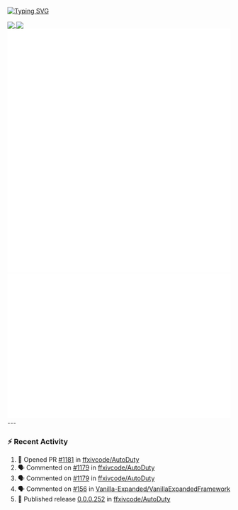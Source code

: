 [![Typing SVG](https://readme-typing-svg.demolab.com?font=Fira+Code&duration=1000&pause=1000&multiline=true&repeat=false&width=435&lines=Simon+Latusek+%7C+Gameplay+Engineer)](https://git.io/typing-svg)

<a href="https://github.com/anuraghazra/github-readme-stats">
  <img height=200 align="center" src="https://github-readme-stats.vercel.app/api?username=erdelf&theme=radical" />
</a>
<a href="https://github.com/anuraghazra/convoychat">
  <img height=200 align="center" src="https://streak-stats.demolab.com?user=erdelf&theme=radical&mode=weekly" />
</a>

<picture>
  <img src="/github-metrics.svg" alt="Metrics">
</picture>

<picture>
  <img src="/github-metrics-achievements.svg" alt="Achievements">
</picture>
---

### :zap: Recent Activity
<!--START_SECTION:activity-->
1. 💪 Opened PR [#1181](undefined) in [ffxivcode/AutoDuty](https://github.com/ffxivcode/AutoDuty)
2. 🗣 Commented on [#1179](https://github.com/ffxivcode/AutoDuty/issues/1179#issuecomment-3460480137) in [ffxivcode/AutoDuty](https://github.com/ffxivcode/AutoDuty)
3. 🗣 Commented on [#1179](https://github.com/ffxivcode/AutoDuty/issues/1179#issuecomment-3460458457) in [ffxivcode/AutoDuty](https://github.com/ffxivcode/AutoDuty)
4. 🗣 Commented on [#156](https://github.com/Vanilla-Expanded/VanillaExpandedFramework/pull/156#issuecomment-3459567671) in [Vanilla-Expanded/VanillaExpandedFramework](https://github.com/Vanilla-Expanded/VanillaExpandedFramework)
5. 🚀 Published release [0.0.0.252](https://github.com/ffxivcode/AutoDuty/releases/tag/0.0.0.252) in [ffxivcode/AutoDuty](https://github.com/ffxivcode/AutoDuty)
<!--END_SECTION:activity-->

<!--
**erdelf/erdelf** is a ✨ _special_ ✨ repository because its `README.md` (this file) appears on your GitHub profile.

Here are some ideas to get you started:

- 🔭 I’m currently working on ...
- 🌱 I’m currently learning ...
- 👯 I’m looking to collaborate on ...
- 🤔 I’m looking for help with ...
- 💬 Ask me about ...
- 📫 How to reach me: ...
- 😄 Pronouns: ...
- ⚡ Fun fact: ...
-->
